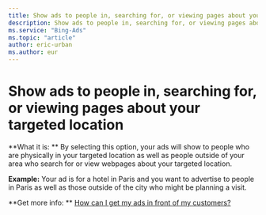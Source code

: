 ```yaml
---
title: Show ads to people in, searching for, or viewing pages about your targeted location
description: Show ads to people in, searching for, or viewing pages about your targeted location
ms.service: "Bing-Ads"
ms.topic: "article"
author: eric-urban
ms.author: eur
---
```


# Show ads to people in, searching for, or viewing pages about your targeted location

**What it is: **     By selecting this option, your ads will show to people who are physically in your targeted location as well as people outside of your area who search for or view webpages about your targeted location.

**Example:**     Your ad is for a hotel in Paris and you want to advertise to people in Paris as well as those outside of the city who might be planning a visit.

**Get more info: **    [How can I get my ads in front of my customers?](../hlp_BA_CONC_Targeting.md)


